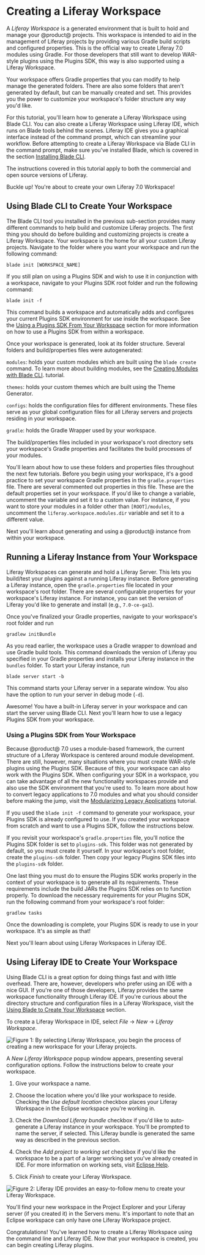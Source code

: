 # Creating a Liferay Workspace [](id=creating-a-liferay-workspace)

A *Liferay Workspace* is a generated environment that is built to hold and
manage your @product@ projects. This workspace is intended to aid in the
management of Liferay projects by providing various Gradle build scripts and
configured properties. This is the official way to create Liferay 7.0 modules
using Gradle. For those developers that still want to develop WAR-style plugins
using the Plugins SDK, this way is also supported using a Liferay Workspace.

Your workspace offers Gradle properties that you can modify to help manage the
generated folders. There are also some folders that aren't generated by
default, but can be manually created and set. This provides you the power to
customize your workspace's folder structure any way you'd like.

For this tutorial, you'll learn how to generate a Liferay Workspace using Blade
CLI. You can also create a Liferay Workspace using Liferay IDE, which runs on
Blade tools behind the scenes. Liferay IDE gives you a graphical interface
instead of the command prompt, which can streamline your workflow. Before
attempting to create a Liferay Workspace via Blade CLI in the command prompt,
make sure you've installed Blade, which is covered in the section
[Installing Blade CLI](/develop/tutorials/-/knowledge_base/7-0/installing-blade-cli).

The instructions covered in this tutorial apply to both the commercial and open 
source versions of Liferay.

Buckle up! You're about to create your own Liferay 7.0 Workspace!

## Using Blade CLI to Create Your Workspace [](id=using-blade-to-create-your-workspace)

The Blade CLI tool you installed in the previous sub-section provides many
different commands to help build and customize Liferay projects. The first thing
you should do before building and customizing projects is create a Liferay
Workspace. Your workspace is the home for all your custom Liferay projects.
Navigate to the folder where you want your workspace and run the following
command:

    blade init [WORKSPACE_NAME]

If you still plan on using a Plugins SDK and wish to use it in conjunction with
a workspace, navigate to your Plugins SDK root folder and run the following
command:

    blade init -f

This command builds a workspace and automatically adds and configures your
current Plugins SDK environment for use inside the workspace. See the
[Using a Plugins SDK From Your Workspace](/develop/tutorials/-/knowledge_base/7-0/creating-a-liferay-workspace#using-a-plugins-sdk-from-your-workspace)
section for more information on how to use a Plugins SDK from within a
workspace.

Once your workspace is generated, look at its folder structure. Several folders
and build/properties files were autogenerated: 

`modules`: holds your custom modules which are built using the `blade create`
command. To learn more about building modules, see the
[Creating Modules with Blade CLI](/develop/tutorials/-/knowledge_base/7-0/creating-modules-with-blade-cli).
tutorial.

`themes`: holds your custom themes which are built using the Theme Generator.

`configs`: holds the configuration files for different environments. These
files serve as your global configuration files for all Liferay servers and
projects residing in your workspace. 

`gradle`: holds the Gradle Wrapper used by your workspace.

The build/properties files included in your workspace's root directory sets your
workspace's Gradle properties and facilitates the build processes of your
modules.

You'll learn about how to use these folders and properties files throughout the
next few tutorials. Before you begin using your workspace, it's a good practice
to set your workspace Gradle properties in the `gradle.properties` file. There
are several commented out properties in this file. These are the default
properties set in your workspace. If you'd like to change a variable, uncomment
the variable and set it to a custom value. For instance, if you want to store
your modules in a folder other than `[ROOT]/modules`, uncomment the
`liferay.workspace.modules.dir` variable and set it to a different value.

Next you'll learn about generating and using a @product@ instance from within your
workspace.

## Running a Liferay Instance from Your Workspace [](id=running-a-liferay-instance-from-your-workspace)

Liferay Workspaces can generate and hold a Liferay Server. This lets you
build/test your plugins against a running Liferay instance. Before generating a
Liferay instance, open the `gradle.properties` file located in your workspace's
root folder. There are several configurable properties for your workspace's
Liferay instance. For instance, you can set the version of Liferay you'd like to
generate and install (e.g., `7.0-ce-ga1`).

Once you've finalized your Gradle properties, navigate to your workspace's root
folder and run

    gradlew initBundle

As you read earlier, the workspace uses a Gradle wrapper to download and use
Gradle build tools. This command downloads the version of Liferay you specified
in your Gradle properties and installs your Liferay instance in the `bundles`
folder. To start your Liferay instance, run

    blade server start -b

This command starts your Liferay server in a separate window. You also have the
option to run your server in debug mode (`-d`).

Awesome! You have a built-in Liferay server in your workspace and can start the
server using Blade CLI. Next you'll learn how to use a legacy Plugins SDK from
your workspace.

### Using a Plugins SDK from Your Workspace [](id=using-a-plugins-sdk-from-your-workspace)

Because @product@ 7.0 uses a module-based framework, the current structure of a
Liferay Workspace is centered around module development. There are still,
however, many situations where you must create WAR-style plugins using the
Plugins SDK. Because of this, your workspace can also work with the Plugins SDK.
When configuring your SDK in a workspace, you can take advantage of all the new
functionality workspaces provide and also use the SDK environment that you're
used to. To learn more about how to convert legacy applications to 7.0 modules
and what you should consider before making the jump, visit the
[Modularizing Legacy Applications](/develop/tutorials/-/knowledge_base/7-0/modularizing-legacy-plugins)
tutorial.

If you used the `blade init -f` command to generate your workspace, your Plugins
SDK is already configured to use. If you created your workspace from scratch and
want to use a Plugins SDK, follow the instructions below.

If you revisit your workspace's `gradle.properties` file, you'll notice the
Plugins SDK folder is set to `plugins-sdk`. This folder was not generated by
default, so you must create it yourself. In your workspace's root
folder, create the `plugins-sdk` folder. Then copy your legacy Plugins SDK
files into the `plugins-sdk` folder.

One last thing you must do to ensure the Plugins SDK works properly in the
context of your workspace is to generate all its requirements. These
requirements include the build JARs the Plugins SDK relies on to function
properly. To download the necessary requirements for your Plugins SDK, run the
following command from your workspace's root folder:

    gradlew tasks

Once the downloading is complete, your Plugins SDK is ready to use in your
workspace. It's as simple as that!

Next you'll learn about using Liferay Workspaces in Liferay IDE.

## Using Liferay IDE to Create Your Workspace [](id=using-liferay-ide-to-create-your-workspace)

Using Blade CLI is a great option for doing things fast and with little
overhead. There are, however, developers who prefer using an IDE with a nice
GUI. If you're one of those developers, Liferay provides the same workspace
functionality through Liferay IDE. If you're curious about the directory
structure and configuration files in a Liferay Workspace, visit the
[Using Blade to Create Your Workspace](/develop/tutorials/-/knowledge_base/7-0/creating-a-liferay-workspace#using-blade-to-create-your-workspace)
section.

To create a Liferay Workspace in IDE, select *File* &rarr; *New* &rarr; *Liferay
Workspace*.

![Figure 1: By selecting *Liferay Workspace*, you begin the process of creating a new workspace for your Liferay projects.](../../../images/selecting-liferay-workspace.png)

A *New Liferay Workspace* popup window appears, presenting several configuration
options. Follow the instructions below to create your workspace.

1. Give your workspace a name. 

2. Choose the location where you'd like your workspace to reside. Checking the
   *Use default location* checkbox places your Liferay Workspace in the Eclipse
   workspace you're working in.

3. Check the *Download Liferay bundle* checkbox if you'd like to auto-generate a
   Liferay instance in your workspace. You'll be prompted to name the server, if
   selected. This Liferay bundle is generated the same way as described in the
   previous section.

4. Check the *Add project to working set* checkbox if you'd like the workspace
to be a part of a larger working set you've already created in IDE. For more
information on working sets, visit
[Eclipse Help](http://help.eclipse.org/mars/index.jsp?topic=%2Forg.eclipse.platform.doc.user%2Fconcepts%2Fcworkset.htm).

5. Click *Finish* to create your Liferay Workspace.

![Figure 2: Liferay IDE provides an easy-to-follow menu to create your Liferay Workspace.](../../../images/new-workspace-menu.png)

You'll find your new workspace in the Project Explorer and your Liferay server
(if you created it) in the Servers menu. It's important to note that an Eclipse
workspace can only have one Liferay Workspace project.

Congratulations! You've learned how to create a Liferay Workspace using the
command line and Liferay IDE. Now that your workspace is created, you can
begin creating Liferay plugins.
